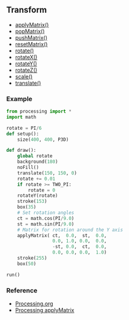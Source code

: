## Transform

* [applyMatrix()](http://processing.org/reference/applyMatrix_.html)
* [popMatrix()](http://processing.org/reference/popMatrix_.html)
* [pushMatrix()](http://processing.org/reference/pushMatrix_.html)
* [resetMatrix()](http://processing.org/reference/resetMatrix_.html)
* [rotate()](http://processing.org/reference/rotate_.html)
* [rotateX()](http://processing.org/reference/rotateX_.html)
* [rotateY()](http://processing.org/reference/rotateY_.html)
* [rotateZ()](http://processing.org/reference/rotateZ_.html)
* [scale()](http://processing.org/reference/scale_.html)
* [translate()](http://processing.org/reference/translate_.html)

### Example

```python
from processing import *
import math

rotate = PI/6
def setup():
    size(400, 400, P3D)

def draw():
    global rotate
    background(180)
    noFill()
    translate(150, 150, 0)
    rotate += 0.01
    if rotate >= TWO_PI:
        rotate = 0
    rotateY(rotate)
    stroke(153)
    box(35)
    # Set rotation angles
    ct = math.cos(PI/9.0)
    st = math.sin(PI/9.0)          
    # Matrix for rotation around the Y axis
    applyMatrix( ct,  0.0,  st,  0.0,
                 0.0, 1.0, 0.0,  0.0,
                 -st, 0.0,  ct,  0.0,
                 0.0, 0.0, 0.0,  1.0)
    stroke(255)
    box(50)

run()
```

### Reference

* [Processing.org](http://processing.org/reference/)
* [Processing applyMatrix](http://processing.org/reference/applyMatrix_.html)
